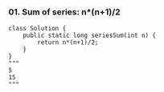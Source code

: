 ### 01. Sum of series: n*(n+1)/2
```
class Solution {
    public static long seriesSum(int n) {
        return n*(n+1)/2;
    }
}
"""
5
15
"""
```
